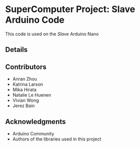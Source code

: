 # SuperComputer Project: Slave Arduino Code
This code is used on the *Slave* Arduino Nano

## Details

## Contributors
- Anran Zhou 
- Katrina Larson
- Mika Hirata
- Natalie Le Huenen
- Vivian Wong
- Jerez Bain

## Acknowledgments
- Arduino Community
- Authors of the libraries used in this project
